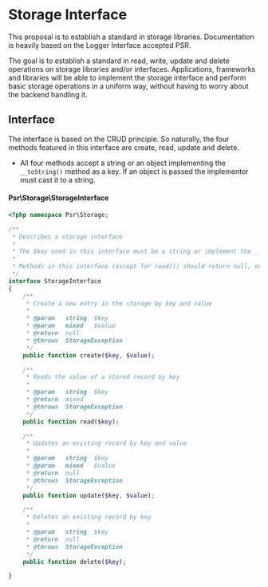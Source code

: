 Storage Interface
================

This proposal is to establish a standard in storage libraries. Documentation is 
heavily based on the Logger Interface accepted PSR.

The goal is to establish a standard in read, write, update and delete operations 
on storage libraries and/or interfaces. Applications, frameworks and libraries 
will be able to implement the storage interface and perform basic storage operations
in a uniform way, without having to worry about the backend handling it.

## Interface
The interface is based on the CRUD principle. So naturally, the four methods featured 
in this interface are create, read, update and delete.

- All four methods accept a string or an object implementing the `__toString()` method 
  as a key. If an object is passed the implementor must cast it to a string.

#### Psr\Storage\StorageInterface
```php
<?php namespace Psr\Storage;

/**
 * Describes a storage interface
 *
 * The $key used in this interface must be a string or implement the __toString() method.
 *
 * Methods in this interface (except for read()) should return null, or raise a StorageException in case of failure
 */
interface StorageInterface
{
    /**
     * Create a new entry in the storage by key and value
     *
     * @param   string  $key
     * @param   mixed   $value
     * @return  null
     * @throws  StorageException
     */
    public function create($key, $value);

    /**
     * Reads the value of a stored record by key
     *
     * @param   string  $key
     * @return  mixed
     * @throws  StorageException
     */
    public function read($key);

    /**
     * Updates an existing record by key and value
     *
     * @param   string  $key
     * @param   mixed   $value
     * @return  null
     * @throws  StorageException
     */
    public function update($key, $value);

    /**
     * Deletes an existing record by key
     *
     * @param   string  $key
     * @return  null
     * @throws  StorageException
     */
    public function delete($key);

}
```
